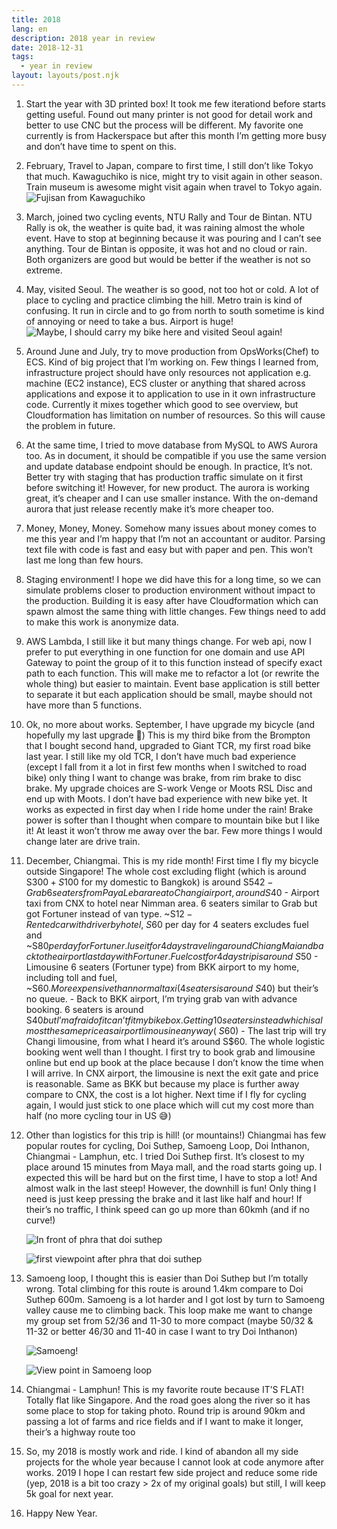 ```yaml
---
title: 2018
lang: en
description: 2018 year in review
date: 2018-12-31
tags:
  - year in review
layout: layouts/post.njk
---
```


1. Start the year with 3D printed box! It took me few iterationd before starts getting useful. Found out many printer is not good for detail work and better to use CNC but the process will be different. My favorite one currently is from Hackerspace but after this month I’m getting more busy and don’t have time to spent on this.
2. February, Travel to Japan, compare to first time, I still don’t like Tokyo that much. Kawaguchiko is nice, might try to visit again in other season. Train museum is awesome might visit again when travel to Tokyo again.
   ![Fujisan from Kawaguchiko](tokyo.jpg)
3. March, joined two cycling events, NTU Rally and Tour de Bintan. NTU Rally is ok, the weather is quite bad, it was raining almost the whole event. Have to stop at beginning because it was pouring and I can’t see anything. Tour de Bintan is opposite, it was hot and no cloud or rain. Both organizers are good but would be better if the weather is not so extreme.
4. May, visited Seoul. The weather is so good, not too hot or cold. A lot of place to cycling and practice climbing the hill. Metro train is kind of confusing. It run in circle and to go from north to south sometime is kind of annoying or need to take a bus. Airport is huge!
   ![Maybe, I should carry my bike here and visited Seoul again!](seoul.jpg)
5. Around June and July, try to move production from OpsWorks(Chef) to ECS. Kind of big project that I’m working on. Few things I learned from, infrastructure project should have only resources not application e.g. machine (EC2 instance), ECS cluster or anything that shared across applications and expose it to application to use in it own infrastructure code. Currently it mixes together which good to see overview, but Cloudformation has limitation on number of resources. So this will cause the problem in future.
6. At the same time, I tried to move database from MySQL to AWS Aurora too. As in document, it should be compatible if you use the same version and update database endpoint should be enough. In practice, It’s not. Better try with staging that has production traffic simulate on it first before switching it! However, for new product. The aurora is working great, it’s cheaper and I can use smaller instance. With the on-demand aurora that just release recently make it’s more cheaper too.
7. Money, Money, Money. Somehow many issues about money comes to me this year and I’m happy that I’m not an accountant or auditor. Parsing text file with code is fast and easy but with paper and pen. This won’t last me long than few hours.
8. Staging environment! I hope we did have this for a long time, so we can simulate problems closer to production environment without impact to the production. Building it is easy after have Cloudformation which can spawn almost the same thing with little changes. Few things need to add to make this work is anonymize data.
9. AWS Lambda, I still like it but many things change. For web api, now I prefer to put everything in one function for one domain and use API Gateway to point the group of it to this function instead of specify exact path to each function. This will make me to refactor a lot (or rewrite the whole thing) but easier to maintain. Event base application is still better to separate it but each application should be small, maybe should not have more than 5 functions.
10. Ok, no more about works. September, I have upgrade my bicycle (and hopefully my last upgrade 🤞) This is my third bike from the Brompton that I bought second hand, upgraded to Giant TCR, my first road bike last year. I still like my old TCR, I don’t have much bad experience (except I fall from it a lot in first few months when I switched to road bike) only thing I want to change was brake, from rim brake to disc brake. My upgrade choices are S-work Venge or Moots RSL Disc and end up with Moots. I don’t have bad experience with new bike yet. It works as expected in first day when I ride home under the rain! Brake power is softer than I thought when compare to mountain bike but I like it! At least it won’t throw me away over the bar. Few more things I would change later are drive train.
11. December, Chiangmai. This is my ride month! First time I fly my bicycle outside Singapore! The whole cost excluding flight (which is around S$300 + S$100 for my domestic to Bangkok) is around S$542
		- Grab 6 seaters from Paya Lebar area to Changi airport, around S$40 - Airport taxi from CNX to hotel near Nimman area. 6 seaters similar to Grab but got Fortuner instead of van type. ~S$12
		- Rented car with driver by hotel, ~S$60 per day for 4 seaters excludes fuel and ~S$80 per day for Fortuner. I use it for 4 days traveling around Chiang Mai and back to the airport last day with Fortuner. Fuel cost for 4 days trip is around ~S$50 - Limousine 6 seaters (Fortuner type) from BKK airport to my home, including toll and fuel, ~S$60. More expensive than normal taxi (4 seaters is around ~S$40) but their’s no queue. - Back to BKK airport, I’m trying grab van with advance booking. 6 seaters is around S$40 but I’m afraid of it can’t fit my bike box. Getting 10 seaters instead which is almost the same price as airport limousine anyway (~S$60) - The last trip will try Changi limousine, from what I heard it’s around S\$60.
    The whole logistic booking went well than I thought. I first try to book grab and limousine online but end up book at the place because I don’t know the time when I will arrive. In CNX airport, the limousine is next the exit gate and price is reasonable. Same as BKK but because my place is further away compare to CNX, the cost is a lot higher. Next time if I fly for cycling again, I would just stick to one place which will cut my cost more than half (no more cycling tour in US 😅)
12. Other than logistics for this trip is hill! (or mountains!) Chiangmai has few popular routes for cycling, Doi Suthep, Samoeng Loop, Doi Inthanon, Chiangmai - Lamphun, etc. I tried Doi Suthep first. It’s closest to my place around 15 minutes from Maya mall, and the road starts going up. I expected this will be hard but on the first time, I have to stop a lot! And almost walk in the last steep! However, the downhill is fun! Only thing I need is just keep pressing the brake and it last like half and hour! If their’s no traffic, I think speed can go up more than 60kmh (and if no curve!)

    ![In front of phra that doi suthep](chiangmai1.jpg)

    ![first viewpoint after phra that doi suthep](chiangmai2.jpg)

13. Samoeng loop, I thought this is easier than Doi Suthep but I’m totally wrong. Total climbing for this route is around 1.4km compare to Doi Suthep 600m. Samoeng is a lot harder and I got lost by turn to Samoeng valley cause me to climbing back. This loop make me want to change my group set from 52/36 and 11-30 to more compact (maybe 50/32 & 11-32 or better 46/30 and 11-40 in case I want to try Doi Inthanon)

    ![Samoeng!](chiangmai3.jpg)

    ![View point in Samoeng loop](chiangmai4.jpg)

14. Chiangmai - Lamphun! This is my favorite route because IT’S FLAT! Totally flat like Singapore. And the road goes along the river so it has some place to stop for taking photo. Round trip is around 90km and passing a lot of farms and rice fields and if I want to make it longer, their’s a highway route too
15. So, my 2018 is mostly work and ride. I kind of abandon all my side projects for the whole year because I cannot look at code anymore after works. 2019 I hope I can restart few side project and reduce some ride (yep, 2018 is a bit too crazy > 2x of my original goals) but still, I will keep 5k goal for next year.
16. Happy New Year.
